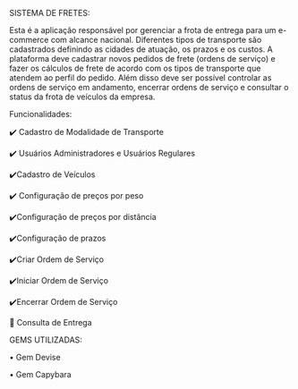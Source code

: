 SISTEMA DE FRETES:

Esta é a aplicação responsável por gerenciar a frota de entrega para um e-commerce com alcance nacional. Diferentes tipos de transporte são cadastrados definindo as cidades de atuação, os prazos e os custos. A plataforma deve cadastrar novos pedidos de frete (ordens de serviço) e fazer os cálculos de frete de acordo com os tipos de transporte que atendem ao perfil do pedido. Além disso deve ser possível controlar as ordens de serviço em andamento, encerrar ordens de serviço e consultar o status da frota de veículos da empresa.

Funcionalidades:

<p>✔️ Cadastro de Modalidade de Transporte </p>
<p>✔️ Usuários Administradores e Usuários Regulares</p>
<p>✔️Cadastro de Veículos</p>
<p>✔️ Configuração de preços por peso</p>
<p>✔️Configuração de preços por distância</p>
<p>✔️Configuração de prazos</p>
<p>✔️Criar Ordem de Serviço</p>
<p>✔️Iniciar Ordem de Serviço</p></p>
<p>✔️Encerrar Ordem de Serviço</p>
<p>🚨 Consulta de Entrega</p

GEMS UTILIZADAS:

<p>• Gem Devise</p>
<p>• Gem Capybara</p>
